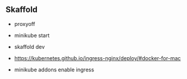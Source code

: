 ## Skaffold

- proxyoff
- minikube start

- skaffold dev

- https://kubernetes.github.io/ingress-nginx/deploy/#docker-for-mac    
- minikube addons enable ingress
